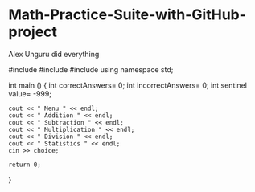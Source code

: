 # Math-Practice-Suite-with-GitHub-project
Alex Unguru did everything 

#include <iostream>
#include <string>
#include <iomanip>
using namespace std;

int main () {
    int correctAnswers= 0;
    int incorrectAnswers= 0;
    int sentinel value= -999;
    
    cout << " Menu " << endl;
    cout << " Addition " << endl;
    cout << " Subtraction " << endl;
    cout << " Multiplication " << endl;
    cout << " Division " << endl;
    cout << " Statistics " << endl;
    cin >> choice;
   
    return 0; 
}

